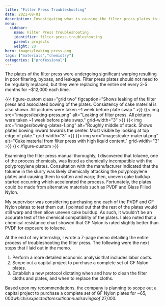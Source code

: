 ```yaml
---
title: "Filter Press Troubleshooting"
date: 2021-08-01
description: Investigating what is causing the filter press plates to fail prematurely.
menu:
  sidebar:
    name: Filter Press Troubleshooting
    identifier: filter-press-troubleshooting
    parent: projects
    weight: 20
hero: images/leaking-press.png
tags: ["materials","chemistry"]
categories: ["professional"]
---
```


The plates of the filter press were undergoing significant warping resulting in poor filtering, bypass, and leakage.  Filter press plates should not need to be regularly replaced, but they were replacing the entire set every 3-5 months for ~$12,000 each time.

{{< figure-custom class="grid two" figcaption="Shows leaking of the filter press and associated bowing of the plates. Consistency of cake material is also shown. All pictures were taken ~1 week before plate swap." >}}
  {{< img src="images/leaking-press.png" alt="Leaking of filter press. All pictures were taken ~1 week before plate swap." grid-width="3" >}}
  {{< img src="images/bowing-plates-1.png" alt="Roughly middle of stack. Shows plates bowing inward towards the center. Most visible by looking at top edge of plate." grid-width="3" >}}
  {{< img src="images/cake-material.png" alt="Cake material from filter press with high liquid content." grid-width="3" >}}
{{< /figure-custom >}}

Examining the filter press manual thoroughly, I discovered that toluene, one of the process chemicals, was listed as chemically incompatible with the polypropylene plates. Consultation with the manufacturer indicated that the toluene in the slurry was likely chemically attacking the polypropylene plates and causing them to soften and warp; then, uneven cake buildup started occurring which accelerated the process.  Fortunately, the plates could be made from alternative materials such as PVDF and Glass Filled Nylon.

My supervisor was considering purchasing one each of the PVDF and GF Nylon plates to test them out.  I pointed out that the rest of the plates would still warp and then allow uneven cake buildup.  As such, it wouldn’t be an accurate test of the chemical compatibility of the plates. I also noted that a chemical resistance chart showed that GF Nylon is rated slightly better than PVDF for exposure to toluene.

At the end of my internship, I wrote a 7-page memo detailing the entire process of troubleshooting the filter press.  The following were the next steps that I laid out in the memo.

1. Perform a more detailed economic analysis that includes labor costs.
2. Scope out a capital project to purchase a complete set of GF Nylon plates.
3. Establish a new protocol dictating when and how to clean the filter cloths and plates, and when to replace the cloths.

Based upon my recommendations, the company is planning to scope out a capital project to purchase a complete set of GF Nylon plates for ~$65,000 which is expected to result in annual savings of ~$27,000.
